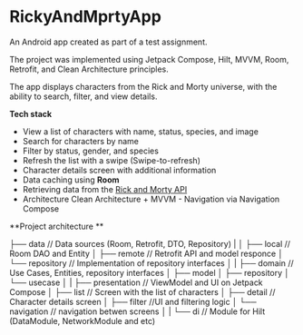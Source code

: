 # RickyAndMprtyApp

An Android app created as part of a test assignment.

The project was implemented using Jetpack Compose, Hilt, MVVM, Room, Retrofit, and Clean Architecture principles.

The app displays characters from the Rick and Morty universe, with the ability to search, filter, and view details.

**Tech stack**

- View a list of characters with name, status, species, and image
- Search for characters by name
- Filter by status, gender, and species
- Refresh the list with a swipe (Swipe-to-refresh)
- Character details screen with additional information
- Data caching using **Room**
- Retrieving data from the [Rick and Morty API](https://rickandmortyapi.com/)
- Architecture Clean Architecture + MVVM - Navigation via Navigation Compose


**Project architecture **

├── data // Data sources (Room, Retrofit, DTO, Repository)
|
│ ├── local // Room DAO and Entity
│ ├── remote // Retrofit API and model responce
│ └── repository // Implementation of repository interfaces
│
|
├── domain // Use Cases, Entities, repository interfaces
│ ├── model
│ ├── repository
│ └── usecase
│
|
├── presentation // ViewModel and UI on Jetpack Compose
│ ├── list // Screen with the list of characters
│ ├── detail // Character details screen
│ ├── filter //UI and filtering logic
│ └── navigation // navigation betwen screens
│
|
└── di // Module for Hilt (DataModule, NetworkModule and etc)
